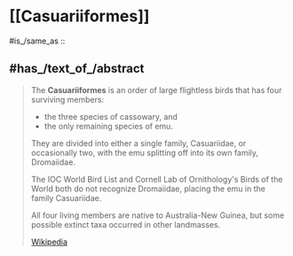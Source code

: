 
# [[Casuariiformes]] 

#is_/same_as :: 

## #has_/text_of_/abstract 

> The **Casuariiformes**  is an order of large flightless birds that has four surviving members: 
> - the three species of cassowary, and 
> - the only remaining species of emu. 
> 
> They are divided into either a single family, Casuariidae, or occasionally two, 
> with the emu splitting off into its own family, Dromaiidae. 
> 
> The IOC World Bird List and Cornell Lab of Ornithology's Birds of the World both 
> do not recognize Dromaiidae, placing the emu in the family Casuariidae.
>
> All four living members are native to Australia-New Guinea, 
> but some possible extinct taxa occurred in other landmasses.
>
> [Wikipedia](https://en.wikipedia.org/wiki/Casuariiformes) 

